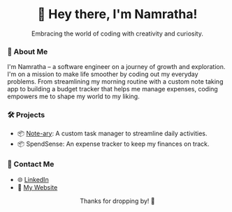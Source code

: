 <div align="center">
  <h1><span class="wave">👋</span> Hey there, I'm Namratha!</h1>
  <p>Embracing the world of coding with creativity and curiosity.</p>
</div>

### 🌸 About Me

I'm Namratha – a software engineer on a journey of growth and exploration. I'm on a mission to make life smoother by coding out my everyday problems. From streamlining my morning routine with a custom note taking app to building a budget tracker that helps me manage expenses, coding empowers me to shape my world to my liking.

### 🛠️ Projects

- 📦 [Note-ary](https://github.com/namratha10/NotesApp): A custom task manager to streamline daily activities.
- 📦 SpendSense: An expense tracker to keep my finances on track.

### :speech_balloon: Contact Me

- 🌐 [LinkedIn](https://www.linkedin.com/in/namratha-nr10/)
- 🎨 [My Website](https://www.yourwebsite.com)

<div align="center">
  <p>Thanks for dropping by! 🌟</p>
</div>

